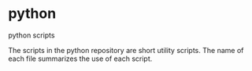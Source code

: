 # python
python scripts

The scripts in the python repository are short utility scripts. The name of each file summarizes the use of each script.
